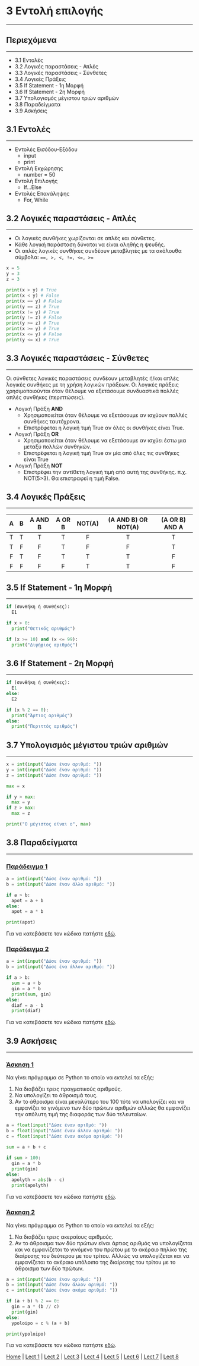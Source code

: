 # 3 Εντολή επιλογής

---

## Περιεχόμενα

---

- 3.1 Εντολές
- 3.2 Λογικές παραστάσεις - Απλές
- 3.3 Λογικές παραστάσεις - Σύνθετες
- 3.4 Λογικές Πράξεις
- 3.5 If Statement - 1η Μορφή
- 3.6 If Statement - 2η Μορφή
- 3.7 Υπολογισμός μέγιστου τριών αριθμών
- 3.8 Παραδείγματα
- 3.9 Ασκήσεις

## 3.1 Εντολές

---

- Εντολές Εισόδου-Εξόδου
  - input
  - print
- Εντολή Εκχώρησης
  - number = 50
- Εντολή Επιλογής
  - If...Else
- Εντολές Επανάληψης
  - For, While

## 3.2 Λογικές παραστάσεις - Απλές

---

- Οι λογικές συνθήκες χωρίζονται σε απλές και σύνθετες.
- Κάθε λογική παράσταση δύναται να είναι αληθής η ψευδής.
- Οι απλές λογικές συνθήκες συνδέουν µεταβλητές µε τα ακόλουθα σύµβολα: `==, >, <, !=, <=, >=`

```python
x = 5
y = 3
z = 3

print(x > y) # True
print(x < y) # False
print(x == y) # False
print(y == z) # True
print(x != y) # True
print(y != z) # False
print(y >= z) # True
print(x >= y) # True
print(x <= y) # False
print(y <= x) # True
```

## 3.3 Λογικές παραστάσεις - Σύνθετες

---

Οι σύνθετες λογικές παραστάσεις συνδέουν µεταβλητές ή/και απλές λογικές συνθήκες µε τη χρήση λογικών πράξεων. Οι λογικές πράξεις χρησιµοποιούνται όταν θέλουµε να εξετάσουµε συνδυαστικά πολλές απλές συνθήκες (περιπτώσεις).

- Λογική Πράξη **AND**
  - Χρησιµοποιείται όταν θέλουµε να εξετάσουµε αν ισχύουν πολλές συνθήκες
ταυτόχρονα.
  - Επιστρέφεται η λογική τιµή True αν όλες οι συνθήκες είναι True.
- Λογική Πράξη **OR**
  - Χρησιµοποιείται όταν θέλουµε να εξετάσουµε αν ισχύει έστω µια µεταξύ
πολλών συνθηκών.
  - Επιστρέφεται η λογική τιµή True αν µία από όλες τις συνθήκες είναι True
- Λογική Πράξη **NOT**
  - Επιστρέφει την αντίθετη λογική τιµή από αυτή της συνθήκης. π.χ. NOT(5>3). Θα επιστραφεί η τιµή False.

## 3.4 Λογικές Πράξεις

---

|A|B|A AND B|A OR B|NOT(A)|(A AND B) OR NOT(A)|(A OR B) AND A|
|:-:|:-:|:-:|:-:|:-:|:-:|:-:|
|T|T|T|T|F|T|T|
|T|F|F|T|F|F|Τ|
|F|T|F|T|T|T|F|
|F|F|F|F|T|T|F|

## 3.5 If Statement - 1η Μορφή

---

```python
if (συνθήκη ή συνθήκες):
  E1

if x > 0:
  print("Θετικός αριθμός")

if (x >= 10) and (x <= 99):
  print("Διψήφιος αριθμός")
```

## 3.6 If Statement - 2η Μορφή

---

```python
if (συνθήκη ή συνθήκες):
  Ε1
else:
  E2

if (x % 2 == 0):
  print("Άρτιος αριθμός")
else:
  print("Περιττός αριθμός")
```

## 3.7 Υπολογισμός μέγιστου τριών αριθμών

---

```python
x = int(input("Δώσε έναν αριθμό: "))
y = int(input("Δώσε έναν αριθμό: "))
z = int(input("Δώσε έναν αριθμό: "))

max = x

if y > max:
  max = y
if z > max:
  max = z

print("Ο μέγιστος είναι ο", max)
```

## 3.8 Παραδείγματα

---

### [Παράδειγμα 1](source/lecture_03/lecture_03_example_1.py)

```python
a = int(input("Δώσε έναν αριθμό: "))
b = int(input("Δώσε έναν άλλο αριθμό: "))

if a > b:
  apot = a + b
else:
  apot = a * b

print(apot)
```

Για να κατεβάσετε τον κώδικα πατήστε [εδώ](source/lecture_03/lecture_03_example_1.py).

### [Παράδειγμα 2](source/lecture_03/lecture_03_example_2.py)

```python
a = int(input("Δώσε έναν αριθμό: "))
b = int(input("Δώσε ένα άλλον αριθμό: "))

if a > b:
  sum = a + b
  gin = a * b
  print(sum, gin)
else:
  diaf = a - b
  print(diaf)
```

Για να κατεβάσετε τον κώδικα πατήστε [εδώ](source/lecture_03/lecture_03_example_2.py).

## 3.9 Ασκήσεις

---

### [Άσκηση 1](source/lecture_03/lecture_03_exercise_1.py)

Να γίνει πρόγραµµα σε Python το οποίο να εκτελεί τα εξής:

1. Να διαβάζει τρεις πραγµατικούς αριθµούς.
2. Να υπολογίζει το άθροισµά τους.
3. Αν το άθροισµα είναι µεγαλύτερο του 100 τότε να υπολογίζει και να εµφανίζει το γινόµενο των δύο πρώτων αριθµών αλλιώς θα εµφανίζει την απόλυτη τιµή της διαφοράς των δύο τελευταίων.

```python
a = float(input("Δώσε έναν αριθμό: "))
b = float(input("Δώσε έναν άλλον αριθμό: "))
c = float(input("Δώσε έναν ακόμα αριθμό: "))

sum = a + b + c

if sum > 100:
  gin = a * b
  print(gin)
else:
  apolyth = abs(b - c)
  print(apolyth)
```

Για να κατεβάσετε τον κώδικα πατήστε [εδώ](source/lecture_03/lecture_03_exercise_1.py).

### [Άσκηση 2](source/lecture_03/lecture_03_exercise_2.py)

Να γίνει πρόγραµµα σε Python το οποίο να εκτελεί τα εξής:

1. Να διαβάζει τρεις ακεραίους αριθµούς.
2. Αν το άθροισµα των δύο πρώτων είναι άρτιος αριθµός να
υπολογίζεται και να εµφανίζεται το γινόµενο του πρώτου µε
το ακέραιο πηλίκο της διαίρεσης του δεύτερου µε του τρίτου.
Αλλιώς να υπολογίζεται και να εµφανίζεται το ακέραιο
υπόλοιπο της διαίρεσης του τρίτου µε το άθροισµα των δύο
πρώτων.

```python
a = int(input("Δώσε έναν αριθμό: "))
b = int(input("Δώσε έναν άλλον αριθμό: "))
c = int(input("Δώσε έναν ακόμα αριθμό: "))

if (a + b) % 2 == 0:
  gin = a * (b // c)
  print(gin)
else:
  ypoloipo = c % (a + b)

print(ypoloipo)
```

Για να κατεβάσετε τον κώδικα πατήστε [εδώ](source/lecture_03/lecture_03_exercise_2.py).

[Home](../README.md) | [Lect 1](lecture_01.md) | [Lect 2](lecture_02.md) | [Lect 3](lecture_03.md) | [Lect 4](lecture_04.md) | [Lect 5](lecture_05.md) | [Lect 6](lecture_06.md) | [Lect 7](lecture_07.md) | [Lect 8](lecture_08.md)
